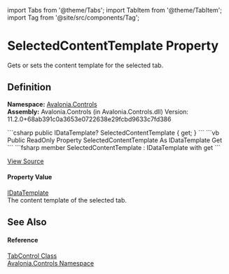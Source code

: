 import Tabs from '@theme/Tabs'; 
import TabItem from '@theme/TabItem'; 
import Tag from '@site/src/components/Tag'; 

# SelectedContentTemplate Property


Gets or sets the content template for the selected tab.



## Definition
**Namespace:** <a href="N_Avalonia_Controls">Avalonia.Controls</a>  
**Assembly:** Avalonia.Controls (in Avalonia.Controls.dll) Version: 11.2.0+68ab391c0a3653e0722638e29fcbd9633c7fd386

<Tabs groupId="api-code-preview">
<TabItem value="csharp" label="C#">
```csharp
public IDataTemplate? SelectedContentTemplate { get; }
```
</TabItem>
<TabItem value="vb" label="VB">
```vb
Public ReadOnly Property SelectedContentTemplate As IDataTemplate
	Get
```
</TabItem>
<TabItem value="fsharp" label="F#">
```fsharp
member SelectedContentTemplate : IDataTemplate with get
```
</TabItem>
</Tabs>



<a href="https://github.com/AvaloniaUI/Avalonia/tree/master/srcAvalonia.Controls/TabControl.cs#L138" title="View the source code">View Source</a>



#### Property Value
<a href="T_Avalonia_Controls_Templates_IDataTemplate">IDataTemplate</a>  
The content template of the selected tab.

## See Also


#### Reference
<a href="T_Avalonia_Controls_TabControl">TabControl Class</a>  
<a href="N_Avalonia_Controls">Avalonia.Controls Namespace</a>  
